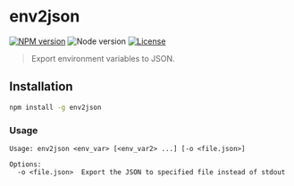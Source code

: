 # env2json

[![NPM version](https://img.shields.io/npm/v/env2json.svg)](https://www.npmjs.com/package/env2json)
![Node version](https://img.shields.io/node/v/env2json.svg)
[![License](https://img.shields.io/npm/l/env2json.svg)](LICENSE)

> Export environment variables to JSON.

## Installation

```bash
npm install -g env2json
```

### Usage

```
Usage: env2json <env_var> [<env_var2> ...] [-o <file.json>]

Options:
  -o <file.json>  Export the JSON to specified file instead of stdout
```
